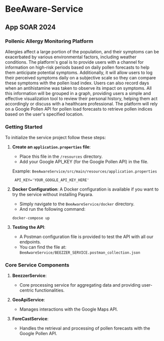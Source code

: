 # BeeAware-Service
## App SOAR 2024

### Pollenic Allergy Monitoring Platform
Allergies affect a large portion of the population, and their symptoms can be
exacerbated by various environmental factors, including weather conditions.
The platform's goal is to provide users with a channel for information on
high-risk periods based on daily pollen forecasts to help them anticipate
potential symptoms. Additionally, it will allow users to log their perceived
symptoms daily on a subjective scale so they can compare these symptoms with
the pollen load index. Users can also record days when an antihistamine was
taken to observe its impact on symptoms. All this information will be grouped
in a graph, providing users a simple and effective visualization tool to review
their personal history, helping them act accordingly or discuss with a healthcare
professional. The platform will rely on a Google Pollen API for pollen load
forecasts to retrieve pollen indices based on the user's specified location.

### Getting Started

To initialize the service project follow these steps:
1. **Create an `application.properties` file**:
    - Place this file in the `/resources` directory.
    - Add your Google API_KEY (for the Google Pollen API) in the file.

    Example: `BeeAwareService/src/main/resources/application.properties`
   ```properties
    API_KEY='YOUR_GOOGLE_API_KEY_HERE'
    ```

2. **Docker Configuration**:
    A Docker configuration is available if you want to try the service without
    installing Payara.
   - Simply navigate to the `BeeAwareService/docker` directory.
   - And run the following command:
    ```shell
    docker-compose up
    ```

3. **Testing the API**:
   - A Postman configuration file is provided to test the API with all our endpoints.
   - You can find the file at:
      `BeeAwareService/BEEZZER_SERVICE.postman_collection.json`

### Core Service Components

1. **BeezzerService**:
    - Core processing service for aggregating data and providing user-centric functionalities.

2. **GeoApiService**:
    - Manages interactions with the Google Maps API.

3. **ForeCastService**:
    - Handles the retrieval and processing of pollen forecasts with the Google Pollen API.
